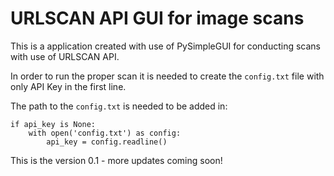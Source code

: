 # URLSCAN API GUI for image scans

This is a application created with use of PySimpleGUI for conducting scans with use of URLSCAN API.

In order to run the proper scan it is needed to create the `config.txt` file with only API Key in the first line.

The path to the `config.txt` is needed to be added in:

    if api_key is None:
        with open('config.txt') as config:
            api_key = config.readline()

This is the version 0.1 - more updates coming soon!